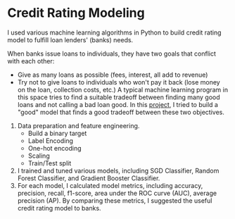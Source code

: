 # Credit Rating Modeling 
I used various machine learning algorithms in Python to build credit rating model to fulfill loan lenders' (banks) needs. 

When banks issue loans to individuals, they have two goals that conflict with each other:
- Give as many loans as possible (fees, interest, all add to revenue)
- Try not to give loans to individuals who won't pay it back (lose money on the loan, collection costs, etc.)
A typical machine learning program in this space tries to find a suitable tradeoff between finding many good loans and not calling a bad loan good.
In this [project](code.ipynb), I tried to build a "good" model that finds a good tradeoff between these two objectives. 

1. Data preparation and feature engineering.
   - Build a binary target
   - Label Encoding
   - One-hot encoding
   - Scaling
   - Train/Test split
2. I trained and tuned various models, including SGD Classifier, Random Forest Classifier, and Gradient Booster Classifier. 
3. For each model, I calculated model metrics, including accuracy, precision, recall, f1-score, area under the ROC curve (AUC), average precision (AP). By comparing these metrics, I suggested the useful credit rating model to banks. 
